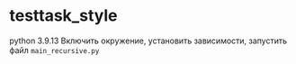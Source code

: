 # testtask_style
python 3.9.13
Включить окружение, установить зависимости, запустить файл `main_recursive.py`
